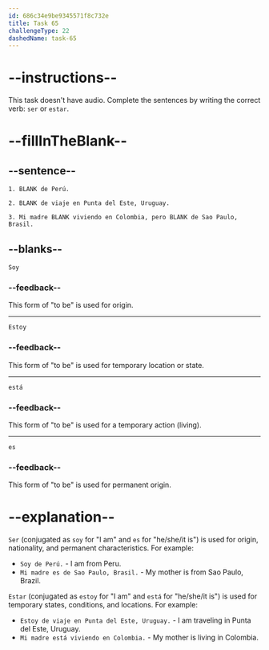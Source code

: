 ```yaml
---
id: 686c34e9be9345571f8c732e
title: Task 65
challengeType: 22
dashedName: task-65
---
```


<!-- PRACTICE -->

# --instructions--

This task doesn't have audio. Complete the sentences by writing the correct verb: `ser` or `estar`.

# --fillInTheBlank--

## --sentence--

`1. BLANK de Perú.`

`2. BLANK de viaje en Punta del Este, Uruguay.`

`3. Mi madre BLANK viviendo en Colombia, pero BLANK de Sao Paulo, Brasil.`

## --blanks--

`Soy`

### --feedback--

This form of "to be" is used for origin.

---

`Estoy`

### --feedback--

This form of "to be" is used for temporary location or state.

---

`está`

### --feedback--

This form of "to be" is used for a temporary action (living).

---

`es`

### --feedback--

This form of "to be" is used for permanent origin.

# --explanation--

`Ser` (conjugated as `soy` for "I am" and `es` for "he/she/it is") is used for origin, nationality, and permanent characteristics. For example: 

- `Soy de Perú.` - I am from Peru. 
- `Mi madre es de Sao Paulo, Brasil.` - My mother is from Sao Paulo, Brazil.

`Estar` (conjugated as `estoy` for "I am" and `está` for "he/she/it is") is used for temporary states, conditions, and locations. For example:

- `Estoy de viaje en Punta del Este, Uruguay.` - I am traveling in Punta del Este, Uruguay. 
- `Mi madre está viviendo en Colombia.` - My mother is living in Colombia.
